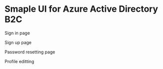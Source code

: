 # Smaple UI for Azure Active Directory B2C

Sign in page

Sign up page

Password resetting page

Profile editting
